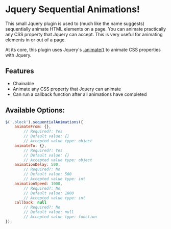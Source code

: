 # Jquery Sequential Animations!

This small Jquery plugin is used to (much like the name suggests) sequentially animate HTML elements on a page. You can animate practically any CSS property that Jquery can accept. This is very useful for animating elements in or out of a page.

At its core, this plugin uses Jquery's [.animate()](http://api.jquery.com/animate/) to animate CSS properties with Jquery.

## Features
- Chainable
- Animate any CSS property that Jquery can animate
- Can run a callback function after all animations have completed





## Available Options:
```javascript
$('.block').sequentialAnimations({
	animateFrom: {},
		// Required?: Yes
		// Default value: {}
		// Accepted value type: object
	animateTo: {},
		// Required?: Yes
		// Default value: {}
		// Accepted value type: object
	animationDelay: 500,
		// Required?: No
		// Default value: 500
		// Accepted value type: int
	animationSpeed: 1000,
		// Required?: No
		// Default value: 1000
		// Accepted value type: int
	callback: null
		// Required?: No
		// Default value: null
		// Accepted value type: function
});
```